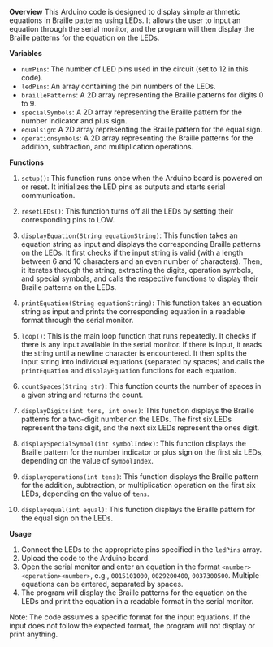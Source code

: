 **Overview**
This Arduino code is designed to display simple arithmetic equations in Braille patterns using LEDs. It allows the user to input an equation through the serial monitor, and the program will then display the Braille patterns for the equation on the LEDs.

**Variables**
- `numPins`: The number of LED pins used in the circuit (set to 12 in this code).
- `ledPins`: An array containing the pin numbers of the LEDs.
- `braillePatterns`: A 2D array representing the Braille patterns for digits 0 to 9.
- `specialSymbols`: A 2D array representing the Braille pattern for the number indicator and plus sign.
- `equalsign`: A 2D array representing the Braille pattern for the equal sign.
- `operationsymbols`: A 2D array representing the Braille patterns for the addition, subtraction, and multiplication operations.

**Functions**

1. `setup()`: This function runs once when the Arduino board is powered on or reset. It initializes the LED pins as outputs and starts serial communication.

2. `resetLEDs()`: This function turns off all the LEDs by setting their corresponding pins to LOW.

3. `displayEquation(String equationString)`: This function takes an equation string as input and displays the corresponding Braille patterns on the LEDs. It first checks if the input string is valid (with a length between 6 and 10 characters and an even number of characters). Then, it iterates through the string, extracting the digits, operation symbols, and special symbols, and calls the respective functions to display their Braille patterns on the LEDs.

4. `printEquation(String equationString)`: This function takes an equation string as input and prints the corresponding equation in a readable format through the serial monitor.

5. `loop()`: This is the main loop function that runs repeatedly. It checks if there is any input available in the serial monitor. If there is input, it reads the string until a newline character is encountered. It then splits the input string into individual equations (separated by spaces) and calls the `printEquation` and `displayEquation` functions for each equation.

6. `countSpaces(String str)`: This function counts the number of spaces in a given string and returns the count.

7. `displayDigits(int tens, int ones)`: This function displays the Braille patterns for a two-digit number on the LEDs. The first six LEDs represent the tens digit, and the next six LEDs represent the ones digit.

8. `displaySpecialSymbol(int symbolIndex)`: This function displays the Braille pattern for the number indicator or plus sign on the first six LEDs, depending on the value of `symbolIndex`.

9. `displayoperations(int tens)`: This function displays the Braille pattern for the addition, subtraction, or multiplication operation on the first six LEDs, depending on the value of `tens`.

10. `displayequal(int equal)`: This function displays the Braille pattern for the equal sign on the LEDs.

**Usage**
1. Connect the LEDs to the appropriate pins specified in the `ledPins` array.
2. Upload the code to the Arduino board.
3. Open the serial monitor and enter an equation in the format `<number><operation><number>`, e.g., `0015101000`, `0029200400`, `0037300500`. Multiple equations can be entered, separated by spaces.
4. The program will display the Braille patterns for the equation on the LEDs and print the equation in a readable format in the serial monitor.

Note: The code assumes a specific format for the input equations. If the input does not follow the expected format, the program will not display or print anything.
